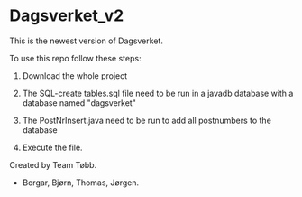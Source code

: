 Dagsverket_v2
=============

This is the newest version of Dagsverket.


To use this repo follow these steps:


1. Download the whole project

2. The SQL-create tables.sql file need to be run in a javadb database with a database named "dagsverket"

3. The PostNrInsert.java need to be run to add all postnumbers to the database

4. Execute the file.




Created by Team Tøbb.
- Borgar, Bjørn, Thomas, Jørgen.
